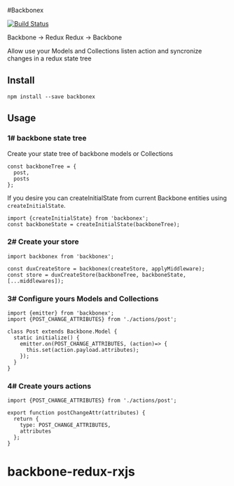 #Backbonex


[![Build Status](https://travis-ci.org/stvkoch/backbonex.svg?branch=master)](https://travis-ci.org/stvkoch/backbonex)


Backbone -> Redux
Redux -> Backbone


Allow use your Models and Collections listen action and syncronize changes in a redux state tree


## Install

```
npm install --save backbonex
```

## Usage

### 1# backbone state tree

Create your state tree of backbone models or Collections

```
const backboneTree = {
  post,
  posts
};
```

If you desire you can createInitialState from current Backbone entities using `createInitialState`.


```
import {createInitialState} from 'backbonex';
const backboneState = createInitialState(backboneTree);
```

### 2# Create your store

```
import backbonex from 'backbonex';

const duxCreateStore = backbonex(createStore, applyMiddleware);
const store = duxCreateStore(backboneTree, backboneState, [...middlewares]);
```

### 3# Configure yours Models and Collections

```
import {emitter} from 'backbonex';
import {POST_CHANGE_ATTRIBUTES} from './actions/post';

class Post extends Backbone.Model {
  static initialize() {
    emitter.on(POST_CHANGE_ATTRIBUTES, (action)=> {
      this.set(action.payload.attributes);
    });
  }
}
```

### 4# Create yours actions

```
import {POST_CHANGE_ATTRIBUTES} from './actions/post';

export function postChangeAttr(attributes) {
  return {
    type: POST_CHANGE_ATTRIBUTES,
    attributes
  };
}
```

# backbone-redux-rxjs

